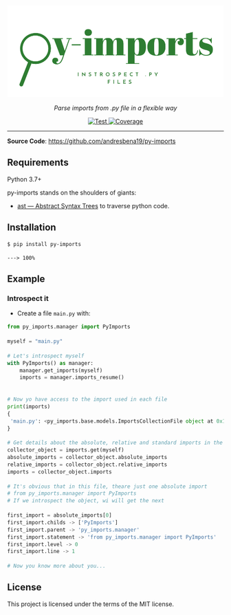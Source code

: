 
![Py-Imports](img/icon-py-imports.png)
<p align="center">
    <em>Parse imports from .py file in a flexible way</em>
</p>
<p align="center">
<a href="https://github.com/andresbena19/py-imports/actions?query=workflow%3ATest+event%3Apush+branch%3Amaster" target="_blank">
    <img src="https://github.com/tiangolo/fastapi/workflows/Test/badge.svg?event=push&branch=master" alt="Test">
</a>
<a href="https://codecov.io/gh/andresbena19/py-imports" target="_blank">
    <img src="https://img.shields.io/codecov/c/github/andresbena19/py-imports" alt="Coverage">
</a>

</p>

---

**Source Code**: <a href="https://github.com/andresbena19/py-imports" target="_blank"> https://github.com/andresbena19/py-imports
</a>
## Requirements

Python 3.7+

py-imports stands on the shoulders of giants:

* <a href="https://docs.python.org/3/library/ast.html" class="external-link" target="_blank">ast — Abstract Syntax Trees</a> to traverse python code.

## Installation

<div class="termy">

```console
$ pip install py-imports

---> 100%
```

</div>

## Example

### Introspect it

* Create a file `main.py` with:

```Python
from py_imports.manager import PyImports

myself = "main.py"

# Let's introspect myself
with PyImports() as manager:
    manager.get_imports(myself)
    imports = manager.imports_resume()


# Now yo have access to the import used in each file 
print(imports)
{
 'main.py': <py_imports.base.models.ImportsCollectionFile object at 0x10b889220>
}

# Get details about the absolute, relative and standard imports in the file
collector_object = imports.get(myself)
absolute_imports = collector_object.absolute_imports
relative_imports = collector_object.relative_imports
imports = collector_object.imports

# It's obvious that in this file, theare just one absolute import
# from py_imports.manager import PyImports
# If we introspect the object, wi will get the next

first_import = absolute_imports[0]
first_import.childs -> ['PyImports']
first_import.parent -> 'py_imports.manager'
first_import.statement -> 'from py_imports.manager import PyImports'
first_import.level -> 0
first_import.line -> 1

# Now you know more about you...
```

## License

This project is licensed under the terms of the MIT license.
